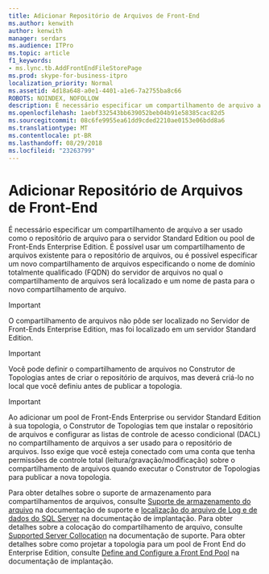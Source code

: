 ```yaml
---
title: Adicionar Repositório de Arquivos de Front-End
ms.author: kenwith
author: kenwith
manager: serdars
ms.audience: ITPro
ms.topic: article
f1_keywords:
- ms.lync.tb.AddFrontEndFileStorePage
ms.prod: skype-for-business-itpro
localization_priority: Normal
ms.assetid: 4d18a648-a0e1-4401-a1e6-7a2755ba8c66
ROBOTS: NOINDEX, NOFOLLOW
description: É necessário especificar um compartilhamento de arquivo a ser usado como o repositório de arquivo para o servidor Standard Edition ou pool de Front-Ends Enterprise Edition. É possível usar um compartilhamento de arquivos existente para o repositório de arquivos, ou é possível especificar um novo compartilhamento de arquivos especificando o nome de domínio totalmente qualificado (FQDN) do servidor de arquivos no qual o compartilhamento de arquivos será localizado e um nome de pasta para o novo compartilhamento de arquivo.
ms.openlocfilehash: 1aebf332543bb639052beb04b91e58385cac82d5
ms.sourcegitcommit: 08c6fe9955ea61dd9cded2210ae0153e06bdd8a6
ms.translationtype: MT
ms.contentlocale: pt-BR
ms.lasthandoff: 08/29/2018
ms.locfileid: "23263799"
---
```

# <a name="add-front-end-file-store"></a>Adicionar Repositório de Arquivos de Front-End

É necessário especificar um compartilhamento de arquivo a ser usado como o repositório de arquivo para o servidor Standard Edition ou pool de Front-Ends Enterprise Edition. É possível usar um compartilhamento de arquivos existente para o repositório de arquivos, ou é possível especificar um novo compartilhamento de arquivos especificando o nome de domínio totalmente qualificado (FQDN) do servidor de arquivos no qual o compartilhamento de arquivos será localizado e um nome de pasta para o novo compartilhamento de arquivo.

> [!IMPORTANT]
> O compartilhamento de arquivos não pôde ser localizado no Servidor de Front-Ends Enterprise Edition, mas foi localizado em um servidor Standard Edition.

> [!IMPORTANT]
> Você pode definir o compartilhamento de arquivos no Construtor de Topologias antes de criar o repositório de arquivos, mas deverá criá-lo no local que você definiu antes de publicar a topologia.

> [!IMPORTANT]
> Ao adicionar um pool de Front-Ends Enterprise ou servidor Standard Edition à sua topologia, o Construtor de Topologias tem que instalar o repositório de arquivos e configurar as listas de controle de acesso condicional (DACL) no compartilhamento de arquivos a ser usado para o repositório de arquivos. Isso exige que você esteja conectado com uma conta que tenha permissões de controle total (leitura/gravação/modificação) sobre o compartilhamento de arquivos quando executar o Construtor de Topologias para publicar a nova topologia.

Para obter detalhes sobre o suporte de armazenamento para compartilhamentos de arquivos, consulte [Suporte de armazenamento do arquivo](https://technet.microsoft.com/library/ed66430d-3c19-4267-938c-956a51005073.aspx) na documentação de suporte e [localização do arquivo de Log e de dados do SQL Server](https://technet.microsoft.com/library/67aa525b-8aa3-474f-827e-8e1d4697f30f.aspx) na documentação de implantação. Para obter detalhes sobre a colocação do compartilhamento de arquivo, consulte [Supported Server Collocation](https://technet.microsoft.com/library/3be990a1-5485-4b83-b73f-947ac97821f9.aspx) na documentação de suporte. Para obter detalhes sobre como projetar a topologia para um pool de Front End do Enterprise Edition, consulte [Define and Configure a Front End Pool](https://technet.microsoft.com/library/713fc263-23dd-414a-b001-82932e4fe966.aspx) na documentação de implantação.


